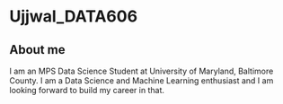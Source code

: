 # Ujjwal_DATA606
## About me

I am an MPS Data Science Student at University of Maryland, Baltimore County. I am a Data Science and Machine Learning enthusiast and I am looking forward to build my career in that.
